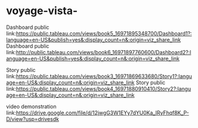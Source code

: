 # voyage-vista-


Dashboard public link:https://public.tableau.com/views/book5_16971895348700/Dashboard1?:language=en-US&publish=yes&:display_count=n&:origin=viz_share_link
Dashboard public link:http://public.tableau.com/views/book6_16971897760600/Dashboard2?:language=en-US&publish=yes&:display_count=n&:origin=viz_share_link

Story public link:https://public.tableau.com/views/book3_16971869633680/Story1?:language=en-US&:display_count=n&:origin=viz_share_link
Story public link:https://public.tableau.com/views/book4_16971880910410/Story2?:language=en-US&:display_count=n&:origin=viz_share_link

video demonstration link:https://drive.google.com/file/d/12jwgG3W1EYy7dYU0Ka_IRyFhqf8K_P-D/view?usp=drivesdk
